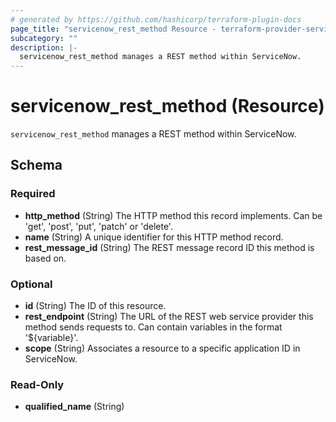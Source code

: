 ```yaml
---
# generated by https://github.com/hashicorp/terraform-plugin-docs
page_title: "servicenow_rest_method Resource - terraform-provider-servicenow"
subcategory: ""
description: |-
  servicenow_rest_method manages a REST method within ServiceNow.
---
```


# servicenow_rest_method (Resource)

`servicenow_rest_method` manages a REST method within ServiceNow.



<!-- schema generated by tfplugindocs -->
## Schema

### Required

- **http_method** (String) The HTTP method this record implements. Can be 'get', 'post', 'put', 'patch' or 'delete'.
- **name** (String) A unique identifier for this HTTP method record.
- **rest_message_id** (String) The REST message record ID this method is based on.

### Optional

- **id** (String) The ID of this resource.
- **rest_endpoint** (String) The URL of the REST web service provider this method sends requests to. Can contain variables in the format '${variable}'.
- **scope** (String) Associates a resource to a specific application ID in ServiceNow.

### Read-Only

- **qualified_name** (String)


